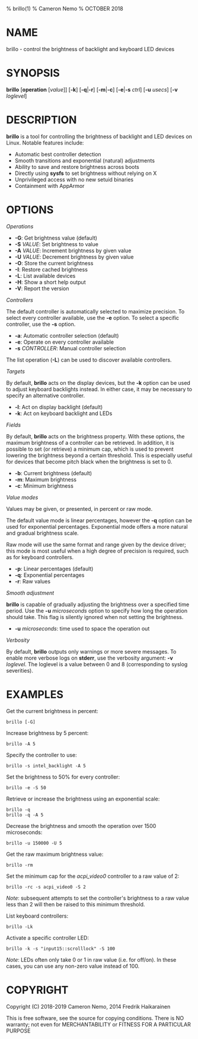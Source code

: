 % brillo(1)
% Cameron Nemo
% OCTOBER 2018
# NAME
brillo - control the brightness of backlight and keyboard LED devices

# SYNOPSIS
**brillo** [**operation** [*value*]] [**-k**] [**-q**|**-r**] [**-m**|**-c**] [**-e**|**-s** *ctrl*] [**-u** *usecs*] [**-v** *loglevel*]

# DESCRIPTION

**brillo** is a tool for controlling the brightness of backlight
and LED devices on Linux. Notable features include:

* Automatic best controller detection
* Smooth transitions and exponential (natural) adjustments
* Ability to save and restore brightness across boots
* Directly using **sysfs** to set brightness without relying on X
* Unprivileged access with no new setuid binaries
* Containment with AppArmor

# OPTIONS

*Operations*

* **-G**:	Get brightness value (default)
* **-S** *VALUE*:	Set brightness to value
* **-A** *VALUE*:	Increment brightness by given value
* **-U** *VALUE*:	Decrement brightness by given value
* **-O**:	Store the current brightness
* **-I**:	Restore cached brightness
* **-L**:	List available devices
* **-H**:	Show a short help output
* **-V**:	Report the version

*Controllers*

The default controller is automatically selected to maximize precision.
To select every controller available, use the **-e** option.
To select a specific controller, use the **-s** option.

* **-a**:	Automatic controller selection (default)
* **-e**:	Operate on every controller available
* **-s** *CONTROLLER*:	Manual controller selection

The list operation (**-L**) can be used to discover available controllers.

*Targets*

By default, **brillo** acts on the display devices, but the **-k** option
can be used to adjust keyboard backlights instead. In either case, it may be
necessary to specify an alternative controller.

* **-l**:	Act on display backlight (default)
* **-k**:	Act on keyboard backlight and LEDs

*Fields*

By default, **brillo** acts on the brightness property. With these options,
the maximum brightness of a controller can be retrieved. In addition, it is
possible to set (or retrieve) a minimum cap, which is used to prevent
lowering the brightness beyond a certain threshold. This is especially
useful for devices that become pitch black when the brightness is set to 0.

* **-b**:	Current brightness (default)
* **-m**:	Maximum brightness
* **-c**:	Minimum brightness

*Value modes*

Values may be given, or presented, in percent or raw mode.

The default value mode is linear percentages, however the **-q** option
can be used for exponential percentages. Exponential mode offers a more
natural and gradual brightness scale.

Raw mode will use the same format and range given by the device driver;
this mode is most useful when a high degree of precision is required,
such as for keyboard controllers.

* **-p**:	Linear percentages (default)
* **-q**:	Exponential percentages
* **-r**:	Raw values

*Smooth adjustment*

**brillo** is capable of gradually adjusting the brightness over a specified
time period. Use the **-u** *microseconds* option to specify how long the operation
should take. This flag is silently ignored when not setting the brightness.

* **-u** *microseconds*:	time used to space the operation out

*Verbosity*

By default, **brillo** outputs only warnings or more severe messages.
To enable more verbose logs on **stderr**, use the verbosity argument:
**-v** *loglevel*.
The loglevel is a value between 0 and 8 (corresponding to syslog severities).

# EXAMPLES

Get the current brightness in percent:

    brillo [-G]

Increase brightness by 5 percent:

    brillo -A 5

Specify the controller to use:

    brillo -s intel_backlight -A 5

Set the brightness to 50% for every controller:

    brillo -e -S 50

Retrieve or increase the brightness using an exponential scale:

    brillo -q
    brillo -q -A 5

Decrease the brightness and smooth the operation over 1500 microseconds:

    brillo -u 150000 -U 5

Get the raw maximum brightness value:

    brillo -rm

Set the minimum cap for the *acpi_video0* controller to a raw value of 2:

    brillo -rc -s acpi_video0 -S 2

*Note*: subsequent attempts to set the controller's brightness to a raw value less than 2 will then be raised to this minimum threshold.

List keyboard controllers:

    brillo -Lk

Activate a specific controller LED:

    brillo -k -s "input15::scrolllock" -S 100

*Note*: LEDs often only take 0 or 1 in raw value (i.e. for off/on). In these cases, you can use any non-zero value instead of 100.

# COPYRIGHT

Copyright (C) 2018-2019 Cameron Nemo, 2014 Fredrik Haikarainen

This is free software, see the source for copying conditions.  There is NO
warranty; not even for MERCHANTABILITY or FITNESS FOR A PARTICULAR PURPOSE
